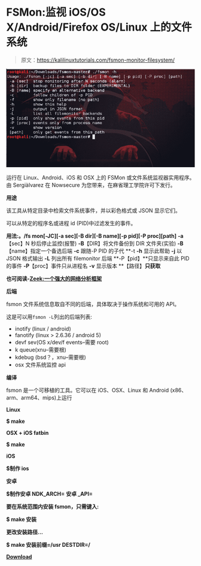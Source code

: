 # FSMon:监视 iOS/OS X/Android/Firefox OS/Linux 上的文件系统

> 原文：<https://kalilinuxtutorials.com/fsmon-monitor-filesystem/>

[![FSMon : Monitor Filesystem On iOS / OS X / Android / FirefoxOS / Linux](img/42d2b2eab03a966c22ca9b78a4fb452c.png "FSMon : Monitor Filesystem On iOS / OS X / Android / FirefoxOS / Linux")](https://1.bp.blogspot.com/-TOPH1jIMGYM/XaVO1f9xbbI/AAAAAAAAC7E/zQfshbK9sP0ta4e8Kf6UPBtCWG9TS2m-QCLcBGAsYHQ/s1600/fsmon%2B%25281%2529.png)

运行在 Linux、Android、iOS 和 OSX 上的 FSMon 或文件系统监视器实用程序。由 Sergiàlvarez 在 Nowsecure 为您带来，在麻省理工学院许可下发行。

**用途**

该工具从特定目录中检索文件系统事件，并以彩色格式或 JSON 显示它们。

可以从特定的程序名或进程 id (PID)中过滤发生的事件。

**用法:。/fs mon[-JC][-a sec][-B dir][-B name][-p pid][-P proc][path]** **-a**【sec】N 秒后停止监控(报警)
**-B**【DIR】将文件备份到 DIR 文件夹(实验)
**-B**【name】指定一个备选后端
**-c** 跟随-P PID 的子代
**-t
**-h** 显示此帮助
**-j** 以 JSON 格式输出
**-L** 列出所有 filemonitor 后端
**-P【pid】**只显示来自此 PID 的事件
**-P**【proc】事件只从进程名
**-v** 显示版本
**【路径】**只获取**

**也可阅读-[Zeek:一个强大的网络分析框架](https://kalilinuxtutorials.com/zeek-powerful-network-analysis-framework/)**

**后端**

fsmon 文件系统信息取自不同的后端，具体取决于操作系统和可用的 API。

这是可以用`fsmon -L`列出的后端列表:

*   inotify (linux / android)
*   fanotify (linux > 2.6.36 / android 5)
*   devf sev(OS x/dev/f events–需要 root)
*   k queue(xnu–需要根)
*   kdebug (bsd？，xnu–需要根)
*   osx 文件系统监控 api

**编译**

fsmon 是一个可移植的工具。它可以在 iOS、OSX、Linux 和 Android (x86、arm、arm64、mips)上运行

**Linux**

**$ make**

**OSX + iOS fatbin**

**$ make**

**iOS**

**$制作 ios**

**安卓**

**$制作安卓 NDK_ARCH=** <arch>**安卓 _API=**<api></api></arch>

**要在系统范围内安装 fsmon，只需键入:**

**$ make 安装**

**更改安装路径…**

**$ make 安装前缀=/usr DESTDIR=/**

[**Download**](https://github.com/nowsecure/fsmon)